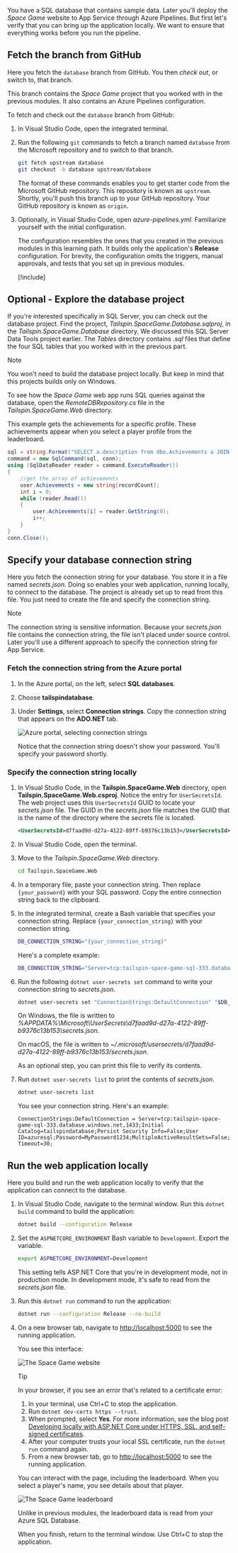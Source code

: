 You have a SQL database that contains sample data. Later you'll deploy the _Space Game_ website to App Service through Azure Pipelines. But first let's verify that you can bring up the application locally. We want to ensure that everything works before you run the pipeline.

## Fetch the branch from GitHub

Here you fetch the `database` branch from GitHub. You then *check out*, or switch to, that branch.

This branch contains the _Space Game_ project that you worked with in the previous modules. It also contains an Azure Pipelines configuration.

To fetch and check out the `database` branch from GitHub:

1. In Visual Studio Code, open the integrated terminal.
1. Run the following `git` commands to fetch a branch named `database` from the Microsoft repository and to switch to that branch.

    ```bash
    git fetch upstream database
    git checkout -b database upstream/database
    ```

    The format of these commands enables you to get starter code from the Microsoft GitHub repository. This repository is known as `upstream`. Shortly, you'll push this branch up to your GitHub repository. Your GitHub repository is known as `origin`.

1. Optionally, in Visual Studio Code, open *azure-pipelines.yml*. Familiarize yourself with the initial configuration.

    The configuration resembles the ones that you created in the previous modules in this learning path. It builds only the application's **Release** configuration. For brevity, the configuration omits the triggers, manual approvals, and tests that you set up in previous modules.

    [!include[](../../shared/includes/pipeline-branches-note.md)]

## Optional - Explore the database project

If you're interested specifically in SQL Server, you can check out the database project. Find the project, *Tailspin.SpaceGame.Database.sqlproj*, in the *Tailspin.SpaceGame.Database* directory. We discussed this SQL Server Data Tools project earlier. The *Tables* directory contains *.sql* files that define the four SQL tables that you worked with in the previous part.

> [!NOTE]
> You won't need to build the database project locally. But keep in mind that this projects builds only on Windows.

To see how the _Space Game_ web app runs SQL queries against the database, open the *RemoteDBRepository.cs* file in the *Tailspin.SpaceGame.Web* directory.

This example gets the achievements for a specific profile. These achievements appear when you select a player profile from the leaderboard.

```cs
sql = string.Format("SELECT a.description from dbo.Achievements a JOIN dbo.ProfileAchievements pa on a.id = pa.achievementid WHERE pa.profileid = {0}", profileId);
command = new SqlCommand(sql, conn);
using (SqlDataReader reader = command.ExecuteReader())
{
    //get the array of achievements
    user.Achievements = new string[recordCount];
    int i = 0;
    while (reader.Read())
    {
        user.Achievements[i] = reader.GetString(0);
        i++;
    }
}
conn.Close();
```

## Specify your database connection string

Here you fetch the connection string for your database. You store it in a file named *secrets.json*. Doing so enables your web application, running locally, to connect to the database. The project is already set up to read from this file. You just need to create the file and specify the connection string.

> [!NOTE]
> The connection string is sensitive information. Because your *secrets.json* file contains the connection string, the file isn't placed under source control. Later you'll use a different approach to specify the connection string for App Service.

### Fetch the connection string from the Azure portal

1. In the Azure portal, on the left, select **SQL databases**.
1. Choose **tailspindatabase**.
1. Under **Settings**, select **Connection strings**. Copy the connection string that appears on the **ADO.NET** tab.

   ![Azure portal, selecting connection strings](../media/5-get-connection-string.png)

    Notice that the connection string doesn't show your password. You'll specify your password shortly.

### Specify the connection string locally

1. In Visual Studio Code, in the **Tailspin.SpaceGame.Web** directory, open **Tailspin.SpaceGame.Web.csproj**. Notice the entry for `UserSecretsId`. The web project uses this `UserSecretsId` GUID to locate your *secrets.json* file. The GUID in the *secrets.json* file matches the GUID that is the name of the directory where the secrets file is located.

    ```xml
    <UserSecretsId>d7faad9d-d27a-4122-89ff-b9376c13b153</UserSecretsId>
    ```
1. In Visual Studio Code, open the terminal.
1. Move to the *Tailspin.SpaceGame.Web* directory.

    ```bash
    cd Tailspin.SpaceGame.Web
    ```
1. In a temporary file, paste your connection string. Then replace `{your_password}` with your SQL password. Copy the entire connection string back to the clipboard.
1. In the integrated terminal, create a Bash variable that specifies your connection string. Replace `{your_connection_string}` with your connection string.

    ```bash
    DB_CONNECTION_STRING="{your_connection_string}"
    ```

    Here's a complete example:

    ```bash
    DB_CONNECTION_STRING="Server=tcp:tailspin-space-game-sql-333.database.windows.net,1433;Initial Catalog=tailspindatabase;Persist Security Info=False;User ID=azuresql;Password=MyPassword1234;MultipleActiveResultSets=False;Encrypt=True;TrustServerCertificate=False;Connection Timeout=30;"
    ```

1. Run the following `dotnet user-secrets set` command to write your connection string to *secrets.json*.

    ```bash
    dotnet user-secrets set "ConnectionStrings:DefaultConnection" "$DB_CONNECTION_STRING"
    ```

    On Windows, the file is written to *%APPDATA%\Microsoft\UserSecrets\d7faad9d-d27a-4122-89ff-b9376c13b153\secrets.json*.

    On macOS, the file is written to *~/.microsoft/usersecrets/d7faad9d-d27a-4122-89ff-b9376c13b153/secrets.json*.

    As an optional step, you can print this file to verify its contents. 

1. Run `dotnet user-secrets list` to print the contents of *secrets.json*.

    ```bash
    dotnet user-secrets list
    ```

    You see your connection string. Here's an example:

    ```output
    ConnectionStrings:DefaultConnection = Server=tcp:tailspin-space-game-sql-333.database.windows.net,1433;Initial Catalog=tailspindatabase;Persist Security Info=False;User ID=azuresql;Password=MyPassword1234;MultipleActiveResultSets=False;Encrypt=True;TrustServerCertificate=False;Connection Timeout=30;
    ```

## Run the web application locally

Here you build and run the web application locally to verify that the application can connect to the database.

1. In Visual Studio Code, navigate to the terminal window. Run this `dotnet build` command to build the application:

    ```bash
    dotnet build --configuration Release
    ```

1. Set the `ASPNETCORE_ENVIRONMENT` Bash variable to `Development`. Export the variable.

    ```bash
    export ASPNETCORE_ENVIRONMENT=Development
    ```

    This setting tells ASP.NET Core that you're in development mode, not in production mode. In development mode, it's safe to read from the *secrets.json* file.

1. Run this `dotnet run` command to run the application:

    ```bash
    dotnet run --configuration Release --no-build
    ```

1. On a new browser tab, navigate to [http://localhost:5000](http://localhost:5000?azure-portal=true) to see the running application.

    You see this interface:

    ![The Space Game website](../media/5-space-game-top.png)

    > [!TIP]
    > In your browser, if you see an error that's related to a certificate error:
    > 1. In your terminal, use Ctrl+C to stop the application.
    > 1. Run `dotnet dev-certs https --trust`. 
    > 1. When prompted, select **Yes**. For more information, see the blog post [Developing locally with ASP.NET Core under HTTPS, SSL, and self-signed certificates](https://www.hanselman.com/blog/DevelopingLocallyWithASPNETCoreUnderHTTPSSSLAndSelfSignedCerts.aspx?azure-portal=true).
    > 1. After your computer trusts your local SSL certificate, run the `dotnet run` command again.
    > 1. From a new browser tab, go to [http://localhost:5000](http://localhost:5000?azure-portal=true) to see the running application.

    You can interact with the page, including the leaderboard. When you select a player's name, you see details about that player.

    ![The Space Game leaderboard](../media/5-space-game-leaderboard-profile.png)

    Unlike in previous modules, the leaderboard data is read from your Azure SQL Database.

    When you finish, return to the terminal window. Use Ctrl+C to stop the application.